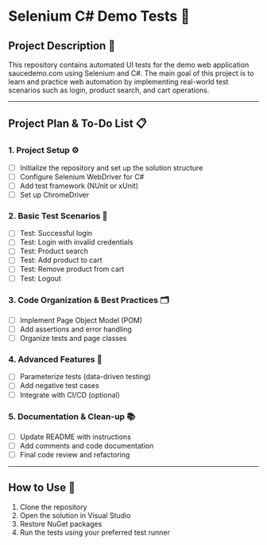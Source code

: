 # Selenium C# Demo Tests 🚀

## Project Description 📝

This repository contains automated UI tests for the demo web application saucedemo.com using Selenium and C#.
The main goal of this project is to learn and practice web automation by implementing real-world test scenarios such as login, product search, and cart operations.

---

## Project Plan & To-Do List 📋

### 1. Project Setup ⚙️
- [ ] Initialize the repository and set up the solution structure
- [ ] Configure Selenium WebDriver for C#
- [ ] Add test framework (NUnit or xUnit)
- [ ] Set up ChromeDriver

### 2. Basic Test Scenarios 🧪
- [ ] Test: Successful login
- [ ] Test: Login with invalid credentials
- [ ] Test: Product search
- [ ] Test: Add product to cart
- [ ] Test: Remove product from cart
- [ ] Test: Logout

### 3. Code Organization & Best Practices 🗂️
- [ ] Implement Page Object Model (POM)
- [ ] Add assertions and error handling
- [ ] Organize tests and page classes

### 4. Advanced Features 🌟
- [ ] Parameterize tests (data-driven testing)
- [ ] Add negative test cases
- [ ] Integrate with CI/CD (optional)

### 5. Documentation & Clean-up 📚
- [ ] Update README with instructions
- [ ] Add comments and code documentation
- [ ] Final code review and refactoring

---

## How to Use 🚦

1. Clone the repository
2. Open the solution in Visual Studio
3. Restore NuGet packages
4. Run the tests using your preferred test runner
